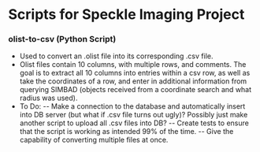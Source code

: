 # Scripts for Speckle Imaging Project

### olist-to-csv (Python Script)
- Used to convert an .olist file into its corresponding .csv file. 
- Olist files contain 10 columns, with multiple rows, and comments. The goal is to extract all 10 columns into entries within a csv row, as well as take the coordinates of a row, and enter in additional information from querying SIMBAD (objects received from a coordinate search and what radius was used).
- To Do:
-- Make a connection to the database and automatically insert into DB server (but what if .csv file turns out ugly)? Possibly just make another script to upload all .csv files into DB?
-- Create tests to ensure that the script is working as intended 99% of the time.
-- Give the capability of converting multiple files at once. 
